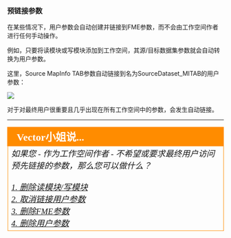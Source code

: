 ### 预链接参数 ###

在某些情况下，用户参数会自动创建并链接到FME参数，而不会由工作空间作者进行任何手动操作。

例如，只要将读模块或写模块添加到工作空间，其源/目标数据集参数就会自动转换为用户参数。

这里，Source MapInfo TAB参数自动链接到名为SourceDataset_MITAB的用户参数：


![](./Images/Img4.028.AutoLinkedParameters.png) <!-- ** Update screenshot -->


对于对最终用户很重要且几乎出现在所有工作空间中的参数，会发生自动链接。


---

<!--Person X Says Section-->

<table style="border-spacing: 0px">
<tr>
<td style="vertical-align:middle;background-color:darkorange;border: 2px solid darkorange">
<i class="fa fa-quote-left fa-lg fa-pull-left fa-fw" style="color:white;padding-right: 12px;vertical-align:text-top"></i>
<span style="color:white;font-size:x-large;font-weight: bold;font-family:serif">Vector小姐说...</span>
</td>
</tr>

<tr>
<td style="border: 1px solid darkorange">
<span style="font-family:serif; font-style:italic; font-size:larger">
如果您 - 作为工作空间作者 - 不希望或要求最终用户访问预先链接的参数，那么您可以做什么？
<br><br><a href="http://52.73.3.37/fmedatastreaming/Manual/QAResponse2017.fmw?chapter=11&question=4&answer=1&DestDataset_TEXTLINE=C%3A%5CFMEOutput%5CQAResponse.html">1. 删除读模块/写模块</a>
<br><a href="http://52.73.3.37/fmedatastreaming/Manual/QAResponse2017.fmw?chapter=11&question=4&answer=2&DestDataset_TEXTLINE=C%3A%5CFMEOutput%5CQAResponse.html">2. 取消链接用户参数 </a>
<br><a href="http://52.73.3.37/fmedatastreaming/Manual/QAResponse2017.fmw?chapter=11&question=4&answer=3&DestDataset_TEXTLINE=C%3A%5CFMEOutput%5CQAResponse.html">3. 删除FME参数 </a>
<br><a href="http://52.73.3.37/fmedatastreaming/Manual/QAResponse2017.fmw?chapter=11&question=4&answer=4&DestDataset_TEXTLINE=C%3A%5CFMEOutput%5CQAResponse.html">4. 删除用户参数</a>
</span>
</td>
</tr>
</table>

